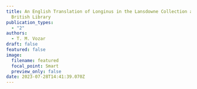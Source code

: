 ```yaml
---
title: An English Translation of Longinus in the Lansdowne Collection at the
  British Library
publication_types:
  - "2"
authors:
  - T. M. Vozar
draft: false
featured: false
image:
  filename: featured
  focal_point: Smart
  preview_only: false
date: 2023-07-28T14:41:39.070Z
---
```

